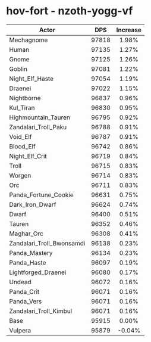 # hov-fort - nzoth-yogg-vf
| Actor | DPS | Increase |
|---|:---:|:---:|
|Mechagnome|97818|1.98%|
|Human|97135|1.27%|
|Gnome|97125|1.26%|
|Goblin|97081|1.22%|
|Night_Elf_Haste|97054|1.19%|
|Draenei|97022|1.15%|
|Nightborne|96837|0.96%|
|Kul_Tiran|96830|0.95%|
|Highmountain_Tauren|96795|0.92%|
|Zandalari_Troll_Paku|96788|0.91%|
|Void_Elf|96787|0.91%|
|Blood_Elf|96742|0.86%|
|Night_Elf_Crit|96719|0.84%|
|Troll|96715|0.83%|
|Worgen|96714|0.83%|
|Orc|96711|0.83%|
|Panda_Fortune_Cookie|96631|0.75%|
|Dark_Iron_Dwarf|96624|0.74%|
|Dwarf|96400|0.51%|
|Tauren|96352|0.46%|
|Maghar_Orc|96308|0.41%|
|Zandalari_Troll_Bwonsamdi|96138|0.23%|
|Panda_Mastery|96134|0.23%|
|Panda_Haste|96097|0.19%|
|Lightforged_Draenei|96080|0.17%|
|Undead|96072|0.16%|
|Panda_Crit|96071|0.16%|
|Panda_Vers|96071|0.16%|
|Zandalari_Troll_Kimbul|96071|0.16%|
|Base|95915|0.00%|
|Vulpera|95879|-0.04%|
